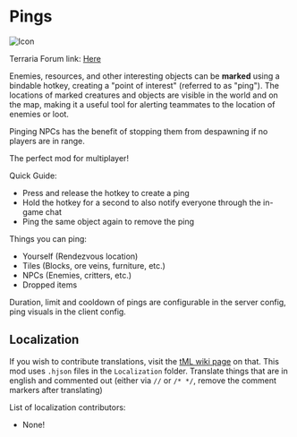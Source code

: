 # Pings

![Icon](https://raw.githubusercontent.com/direwolf420/Pings/1.4/icon.png)

Terraria Forum link: [Here](https://forums.terraria.org/index.php?threads/pings-create-point-of-interest-markers.103777/)

Enemies, resources, and other interesting objects can be **marked** using a bindable hotkey, creating a "point of interest" (referred to as "ping").
The locations of marked creatures and objects are visible in the world and on the map, making it a useful tool for alerting teammates to the location of enemies or loot.

Pinging NPCs has the benefit of stopping them from despawning if no players are in range.

The perfect mod for multiplayer!

Quick Guide:
* Press and release the hotkey to create a ping
* Hold the hotkey for a second to also notify everyone through the in-game chat
* Ping the same object again to remove the ping

Things you can ping:
* Yourself (Rendezvous location)
* Tiles (Blocks, ore veins, furniture, etc.)
* NPCs (Enemies, critters, etc.)
* Dropped items

Duration, limit and cooldown of pings are configurable in the server config, ping visuals in the client config.

## Localization
If you wish to contribute translations, visit the [tML wiki page](https://github.com/tModLoader/tModLoader/wiki/Localization) on that.
This mod uses `.hjson` files in the `Localization` folder.
Translate things that are in english and commented out (either via `//` or `/* */`, remove the comment markers after translating)

List of localization contributors:
* None!